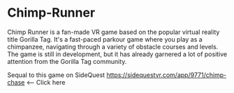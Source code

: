 # Chimp-Runner
Chimp Runner is a fan-made VR game based on the popular virtual reality title Gorilla Tag. It's a fast-paced parkour game where you play as a chimpanzee, navigating through a variety of obstacle courses and levels. The game is still in development, but it has already garnered a lot of positive attention from the Gorilla Tag community.

Sequal to this game on SideQuest
https://sidequestvr.com/app/9771/chimp-chase <-- Click here
